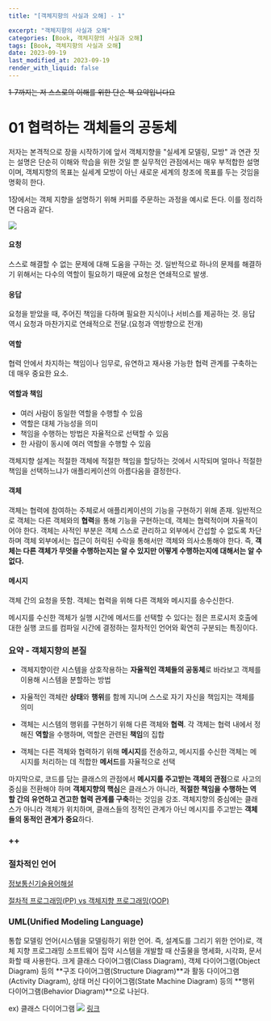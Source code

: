 ```yaml
---
title: "[객체지향의 사실과 오해] - 1"

excerpt: "객체지향의 사실과 오해"
categories: [Book, 객체지향의 사실과 오해]
tags: [Book, 객체지향의 사실과 오해]
date: 2023-09-19
last_modified_at: 2023-09-19
render_with_liquid: false
---
```

~~1-7까지는 저 스스로의 이해를 위한 단순 책 요약입니다요~~
# 01 협력하는 객체들의 공동체


저자는 본격적으로 장을 시작하기에 앞서 객체지향을 "실세계 모델링, 모방" 과 연관 짓는 설명은 단순히 이해와 학습을 위한 것일 뿐 실무적인 관점에서는 매우 부적합한 설명이며, 객체지향의 목표는 실세계 모방이 아닌 새로운 세계의 창조에 목표를 두는 것임을 명확히 한다.


1장에서는 객체 지향을 설명하기 위해 커피를 주문하는 과정을 예시로 든다.
이를 정리하면 다음과 같다.

![](https://velog.velcdn.com/images/yeondori/post/2d2b550b-7f16-4657-981d-e88848462b41/image.png)



#### 요청
스스로 해결할 수 없는 문제에 대해 도움을 구하는 것. 일반적으로 하나의 문제를 해결하기 위해서는 다수의 역할이 필요하기 때문에 요청은 연쇄적으로 발생.

#### 응답
요청을 받았을 때, 주어진 책임을 다하며 필요한 지식이나 서비스를 제공하는 것. 응답 역시 요청과 마찬가지로 연쇄적으로 전달.(요청과 역방향으로 전개)

#### 역할
협력 안에서 차지하는 책임이나 임무로, 유연하고 재사용 가능한 협력 관계를 구축하는데 매우 중요한 요소.

#### 역할과 책임
- 여러 사람이 동일한 역할을 수행할 수 있음
- 역할은 대체 가능성을 의미
- 책임을 수행하는 방법은 자율적으로 선택할 수 있음
- 한 사람이 동시에 여러 역할을 수행할 수 있음

객체지향 설계는 적절한 객체에 적절한 책임을 할당하는 것에서 시작되며 얼마나 적절한 책임을 선택하느냐가 애플리케이션의 아름다움을 결정한다.

#### 객체
객체는 협력에 참여하는 주체로서 애플리케이션의 기능을 구현하기 위해 존재. 일반적으로 객체는 다른 객체와의 **협력**을 통해 기능을 구현하는데, 객체는 협력적이며 자율적이어야 한다. 객체는 사적인 부분은 객체 스스로 관리하고 외부에서 간섭할 수 없도록 차단하며 객체 외부에서는 접근이 허락된 수락을 통해서만 객체와 의사소통해야 한다. 즉, **객체는 다른 객체가 무엇을 수행하는지는 알 수 있지만 어떻게 수행하는지에 대해서는 알 수 없다.**

#### 메시지
객체 간의 요청을 뜻함. 객체는 협력을 위해 다른 객체와 메시지를 송수신한다.

메시지를 수신한 객체가 실행 시간에 메서드를 선택할 수 있다는 점은 프로시저 호출에 대한 실행 코드를 컴파일 시간에 결정하는 절차적인 언어와 확연히 구분되는 특징이다.

### 요약 - 객체지향의 본질
- 객체지향이란 시스템을 상호작용하는 **자율적인 객체들의 공동체**로 바라보고 객체를 이용해 시스템을 분할하는 방법

- 자율적인 객체란 **상태**와 **행위**를 함께 지니며 스스로 자기 자신을 책임지는 객체를 의미

- 객체는 시스템의 행위를 구현하기 위해 다른 객체와 **협력**. 각 객체는 협력 내에서 정해진 **역할**을 수행하며, 역할은 관련된 **책임**의 집합

- 객체는 다른 객체와 협력하기 위해 **메시지**를 전송하고, 메시지를 수신한 객체는 메시지를 처리하는 데 적합한 **메서드**를 자율적으로 선택

마지막으로, 코드를 담는 클래스의 관점에서 **메시지를 주고받는 객체의 관점**으로 사고의 중심을 전환해야 하며 **객체지향의 핵심**은 클래스가 아니라, **적절한 책임을 수행하는 역할 간의 유연하고 견고한 협력 관계를 구축**하는 것임을 강조. 객체지향의 중심에는 클래스가 아니라 객체가 위치하며, 클래스들의 정적인 관계가 아닌 메시지를 주고받는 **객체들의 동적인 관계가 중요**하다.

### ++
### 절차적인 언어

[정보통신기술용어해설](http://www.ktword.co.kr/test/view/view.php?m_temp1=1894)

[절차적 프로그래밍(PP) vs 객체지향 프로그래밍(OOP)](https://velog.io/@wngud4950/%EC%A0%88%EC%B0%A8%EC%A0%81-%ED%94%84%EB%A1%9C%EA%B7%B8%EB%9E%98%EB%B0%8DPP-vs-%EA%B0%9D%EC%B2%B4%EC%A7%80%ED%96%A5-%ED%94%84%EB%A1%9C%EA%B7%B8%EB%9E%98%EB%B0%8DOOP)

### UML(Unified Modeling Language)
통합 모델링 언어(시스템을 모델링하기 위한 언어. 즉, 설계도를 그리기 위한 언어)로, 객체 지향 프로그래밍 소프트웨어 집약 시스템을 개발할 때 산출물을 명세화, 시각화, 문서화할 때 사용한다.
크게 클래스 다이어그램(Class Diagram), 객체 다이어그램(Object Diagram) 등의 **구조 다이어그램(Structure Diagram)**과 활동 다이어그램(Activity Diagram), 상태 머신 다이어그램(State Machine Diagram) 등의 **행위 다이어그램(Behavior Diagram)**으로 나뉜다.


ex) 클래스 다이어그램 ![](https://velog.velcdn.com/images/yeondori/post/70ee08a6-6f76-46b6-ae05-4f36cd57ff1b/image.png)
[링크](https://itwiki.kr/w/UML)
